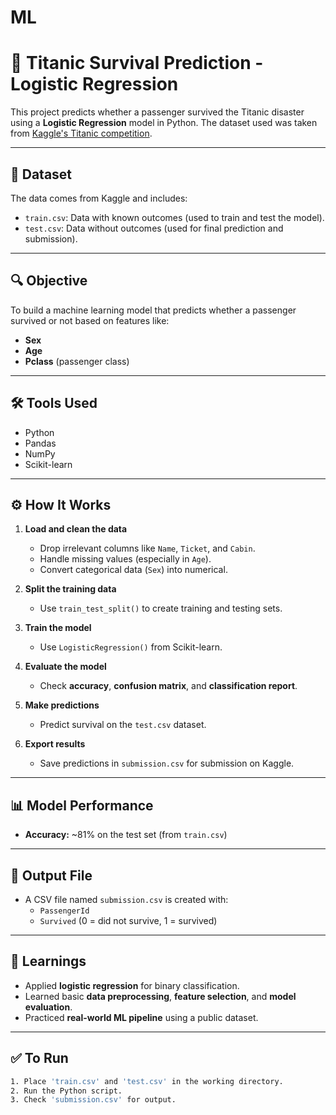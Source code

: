 # ML
# 🚢 Titanic Survival Prediction - Logistic Regression

This project predicts whether a passenger survived the Titanic disaster using a **Logistic Regression** model in Python. The dataset used was taken from [Kaggle's Titanic competition](https://www.kaggle.com/c/titanic).

---

## 📁 Dataset

The data comes from Kaggle and includes:
- `train.csv`: Data with known outcomes (used to train and test the model).
- `test.csv`: Data without outcomes (used for final prediction and submission).

---

## 🔍 Objective

To build a machine learning model that predicts whether a passenger survived or not based on features like:
- **Sex**
- **Age**
- **Pclass** (passenger class)

---

## 🛠️ Tools Used

- Python
- Pandas
- NumPy
- Scikit-learn

---

## ⚙️ How It Works

1. **Load and clean the data**
   - Drop irrelevant columns like `Name`, `Ticket`, and `Cabin`.
   - Handle missing values (especially in `Age`).
   - Convert categorical data (`Sex`) into numerical.

2. **Split the training data**
   - Use `train_test_split()` to create training and testing sets.

3. **Train the model**
   - Use `LogisticRegression()` from Scikit-learn.

4. **Evaluate the model**
   - Check **accuracy**, **confusion matrix**, and **classification report**.

5. **Make predictions**
   - Predict survival on the `test.csv` dataset.

6. **Export results**
   - Save predictions in `submission.csv` for submission on Kaggle.

---

## 📊 Model Performance

- **Accuracy:** ~81% on the test set (from `train.csv`)

---

## 📄 Output File

- A CSV file named `submission.csv` is created with:
  - `PassengerId`
  - `Survived` (0 = did not survive, 1 = survived)

---

## 🧠 Learnings

- Applied **logistic regression** for binary classification.
- Learned basic **data preprocessing**, **feature selection**, and **model evaluation**.
- Practiced **real-world ML pipeline** using a public dataset.

---

## ✅ To Run

```bash
1. Place 'train.csv' and 'test.csv' in the working directory.
2. Run the Python script.
3. Check 'submission.csv' for output.
